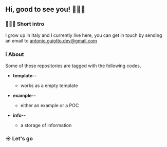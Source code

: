 ## Hi, good to see you! 🙋🏻‍♂️

### **🤷🏻‍♂️ Short intro**

I grow up in Italy and I currently live here, you can get in touch by sending an email to antonio.guiotto.dev@gmail.com

### **ℹ️ About**

Some of these repositories are tagged with the following codes,

  - **template--**
    - works as a empty template
    
  - **example--**
    - either an example or a POC

  - **info--**
    - a storage of information

    
### **☀️ Let's go**
